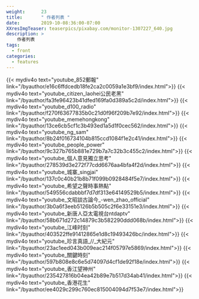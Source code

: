 ```yaml
---
weight:      23
title:       " 作者列表 "
date:        2019-10-08:36:00-07:00
XXresImgTeaser: teaserpics/pixabay.com/monitor-1307227_640.jpg
description: >
    作者列表
tags:
  - front
categories:
  - features
---
```


{{< mydiv4o text="youtube_852郵報" link="/byauthor/e16c6ffdcedb18fe2ca2c0059a1e3bf9/index.html">}}
{{< mydiv4o text="youtube_citizen_laohei公民老黑" link="/byauthor/fa3fe96423b41dfed169fa0d389a5c2d/index.html">}}
{{< mydiv4o text="youtube_d100_radio" link="/byauthor/f270f63677835b0c21d0f96f209b7e92/index.html">}}
{{< mydiv4o text="youtube_memehongkong" link="/byauthor/13ce6cb5cf1c3b493ed1a5d1f0cec562/index.html">}}
{{< mydiv4o text="youtube_ng_sam" link="/byauthor/8b24f016734104b815ccd1084f1e2c41/index.html">}}
{{< mydiv4o text="youtube_people_power" link="/byauthor/9c327b765b881e729b7a7c32b3c455c2/index.html">}}
{{< mydiv4o text="youtube_個人意見獨立思考" link="/byauthor/278539d3e272f77cdd6676aa4bfa4f2d/index.html">}}
{{< mydiv4o text="youtube_城寨_singjai" link="/byauthor/137c0c40b21b8b71f099b0928484f5e7/index.html">}}
{{< mydiv4o text="youtube_希望之聲時事熱點" link="/byauthor/549556cdabbbf7d7df313e64149529b5/index.html">}}
{{< mydiv4o text="youtube_文昭談古論今_-wen_zhao_official" link="/byauthor/3b0a6f3eeb5126b5b505c2f6e33151e3/index.html">}}
{{< mydiv4o text="youtube_新唐人亞太電視台ntdaptv" link="/byauthor/58b671d272c14879c3b582290ddd068b/index.html">}}
{{< mydiv4o text="youtube_江峰时刻" link="/byauthor/403522ffe91412865e1d8c19493426bc/index.html">}}
{{< mydiv4o text="youtube_珍言真語_//_大紀元" link="/byauthor/23ac1eed043b009eac214f05797e5869/index.html">}}
{{< mydiv4o text="youtube_關鍵時刻" link="/byauthor/597b808e8c6e5d74097d4cf1de92f18e/index.html">}}
{{< mydiv4o text="youtube_香江望神州" link="/byauthor/235427816b04ea42b89e7b517d34ab41/index.html">}}
{{< mydiv4o text="youtube_香港花生" link="/byauthor/ee4029c299c760ec815004094d7f53e7/index.html">}}

